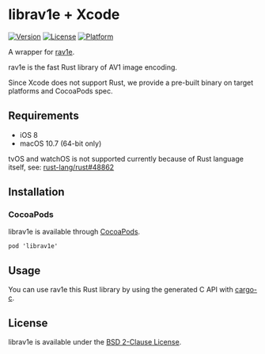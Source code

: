 # librav1e + Xcode

[![Version](https://img.shields.io/cocoapods/v/librav1e.svg?style=flat)](http://cocoapods.org/pods/librav1e)
[![License](https://img.shields.io/cocoapods/l/librav1e.svg?style=flat)](http://cocoapods.org/pods/librav1e)
[![Platform](https://img.shields.io/cocoapods/p/librav1e.svg?style=flat)](http://cocoapods.org/pods/librav1e)

A wrapper for [rav1e](https://github.com/xiph/rav1e).

rav1e is the fast Rust library of AV1 image encoding.

Since Xcode does not support Rust, we provide a pre-built binary on target platforms and CocoaPods spec.

## Requirements

+ iOS 8
+ macOS 10.7 (64-bit only)

tvOS and watchOS is not supported currently because of Rust language itself, see: [rust-lang/rust#48862](https://github.com/rust-lang/rust/issues/48862)

## Installation

### CocoaPods

librav1e is available through [CocoaPods](https://github.com/CocoaPods/CocoaPods).

```
pod 'librav1e'
```

## Usage

You can use rav1e this Rust library by using the generated C API with [cargo-c](https://crates.io/crates/cargo-c).

## License

librav1e is available under the [BSD 2-Clause License](https://github.com/xiph/rav1e/blob/master/LICENSE).


